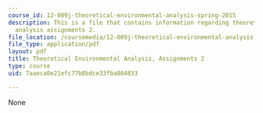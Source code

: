```yaml
---
course_id: 12-009j-theoretical-environmental-analysis-spring-2015
description: This is a file that contains information regarding theoretical environmental
  analysis assignments 2.
file_location: /coursemedia/12-009j-theoretical-environmental-analysis-spring-2015/7aaeca0e21efc77b8bdce33fba804833_MIT12_009JS15_pset2.pdf
file_type: application/pdf
layout: pdf
title: Theoretical Environmental Analysis, Assignments 2
type: course
uid: 7aaeca0e21efc77b8bdce33fba804833

---
```

None
